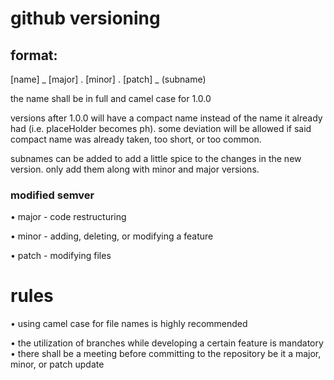 # github versioning

## format:
[name] _ [major] . [minor] . [patch] _ (subname)

the name shall be in full and camel case for 1.0.0

versions after 1.0.0 will have a compact name instead of the name it already had (i.e. placeHolder becomes ph). some deviation will be allowed if said compact name was already taken, too short, or too common.

subnames can be added to add a little spice to the changes in the new version. only add them along with minor and major versions.

### modified semver
• major - code restructuring

• minor - adding, deleting, or modifying a feature

• patch - modifying files

# rules
• using camel case for file names is highly recommended

• the utilization of branches while developing a certain feature is mandatory • there shall be a meeting before committing to the repository be it a major, minor, or patch update
